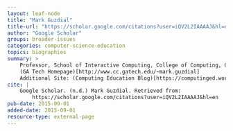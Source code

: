```yaml
---
layout: leaf-node
title: "Mark Guzdial"
title-url: "https://scholar.google.com/citations?user=iQV2L2IAAAAJ&hl=en"
author: "Google Scholar"
groups: broader-issues
categories: computer-science-education
topics: biographies
summary: >
    Professor, School of Interactive Computing, College of Computing, Georgia Institute of Technology Google Scholar topics: Computing Education, Learning Sciences & Technologies, Computer Supported Collaborative Learning Verified email at cc.gatech.edu (2017-04-09)
    (GA Tech Homepage)[http://www.cc.gatech.edu/~mark.guzdial]
    Additional Site: (Computing Education Blog)[https://computinged.wordpress.com/]
cite: |
    Google Scholar. (n.d.) Mark Guzdial. Retrieved from:
        https://scholar.google.com/citations?user=iQV2L2IAAAAJ&hl=en
pub-date: 2015-09-01
added-date: 2015-09-01
resource-type: external-page
---
```

